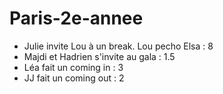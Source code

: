 # Paris-2e-annee

- Julie invite Lou à un break. Lou pecho Elsa : 8
- Majdi et Hadrien s'invite au gala : 1.5
- Léa fait un coming in : 3
- JJ fait un coming out : 2
